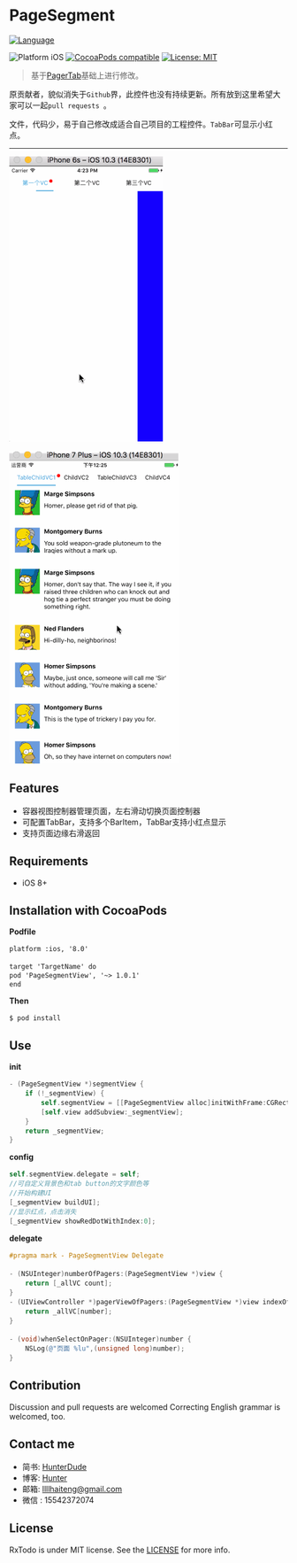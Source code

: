 PageSegment
==

[![Language](https://img.shields.io/badge/language-oc-orange.svg?style=flat)](https://developer.apple.com/oc)

<p align="left">
<img src="https://img.shields.io/badge/platform-iOS-blue.svg?style=flat" alt="Platform iOS" />
<a href="https://cocoapods.org/pods/PageSegmentView"><img src="https://img.shields.io/badge/pod-1.0.1-blue.svg" alt="CocoaPods compatible" /></a>
<a href="https://raw.githubusercontent.com/xmartlabs/PageSegment/master/LICENSE"><img src="http://img.shields.io/badge/license-MIT-blue.svg?style=flat" alt="License: MIT" />
</a>
<!-- <a href="https://codebeat.co/projects/github-com-xmartlabs-xlpagertabstrip"><img alt="codebeat badge" src="https://codebeat.co/badges/f32c9ad3-0aa1-4b40-a632-9421211bd39e" /></a> -->
</p>

> 基于[PagerTab](https://github.com/ming1016/PagerTab)基础上进行修改。

原贡献者，貌似消失于`Github`界，此控件也没有持续更新。所有放到这里希望大家可以一起`pull requests `。

文件，代码少，易于自己修改成适合自己项目的工程控件。`TabBar`可显示小红点。

---

![效果图](https://raw.githubusercontent.com/HaiTeng-Wang/PageSegment/master/PageSegment.gif)

![多个BarItem](https://raw.githubusercontent.com/HaiTeng-Wang/PageSegment/master/PageSegment2.gif)


Features
--------
* 容器视图控制器管理页面，左右滑动切换页面控制器
* 可配置TabBar，支持多个BarItem，TabBar支持小红点显示
* 支持页面边缘右滑返回

Requirements
------------
* iOS 8+

Installation with CocoaPods
------------
**Podfile**
```
platform :ios, '8.0'

target 'TargetName' do
pod 'PageSegmentView', '~> 1.0.1'
end
```

**Then**
```
$ pod install
```


Use
------------

**init**
```Objective-C
- (PageSegmentView *)segmentView {
    if (!_segmentView) {
        self.segmentView = [[PageSegmentView alloc]initWithFrame:CGRectMake(0,20,self.view.width,self.view.height - 20)];
        [self.view addSubview:_segmentView];
    }
    return _segmentView;
}

```
**config**
```Objective-C
self.segmentView.delegate = self;
//可自定义背景色和tab button的文字颜色等
//开始构建UI
[_segmentView buildUI];
//显示红点，点击消失
[_segmentView showRedDotWithIndex:0];
```
**delegate**
```Objective-C
#pragma mark - PageSegmentView Delegate

- (NSUInteger)numberOfPagers:(PageSegmentView *)view {
    return [_allVC count];
}
- (UIViewController *)pagerViewOfPagers:(PageSegmentView *)view indexOfPagers:(NSUInteger)number {
    return _allVC[number];
}

- (void)whenSelectOnPager:(NSUInteger)number {
    NSLog(@"页面 %lu",(unsigned long)number);
}
```


Contribution
------------
Discussion and pull requests are welcomed Correcting English grammar is welcomed, too.

Contact me
------------
- 简书: [HunterDude ](http://www.jianshu.com/u/c843d96298fb)
- 博客: [Hunter](https://haiteng-wang.github.io)
- 邮箱: llllhaiteng@gmail.com
- 微信 : 15542372074

License
-------
RxTodo is under MIT license. See the [LICENSE](LICENSE) for more info.
